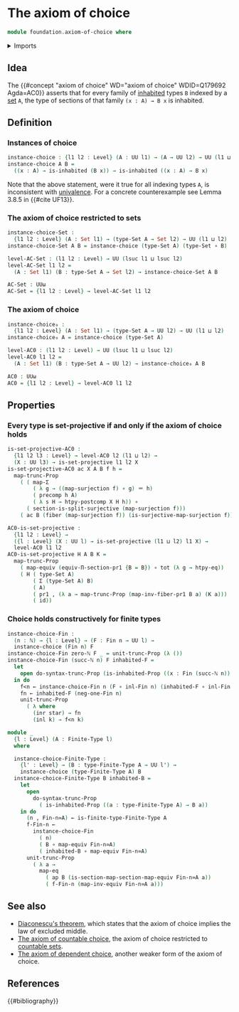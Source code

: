 # The axiom of choice

```agda
module foundation.axiom-of-choice where
```

<details><summary>Imports</summary>

```agda
open import elementary-number-theory.natural-numbers

open import foundation.action-on-identifications-functions
open import foundation.coproduct-types
open import foundation.dependent-pair-types
open import foundation.function-extensionality
open import foundation.functoriality-propositional-truncation
open import foundation.inhabited-types
open import foundation.postcomposition-functions
open import foundation.projective-types
open import foundation.propositional-truncations
open import foundation.sections
open import foundation.split-surjective-maps
open import foundation.surjective-maps
open import foundation.unit-type
open import foundation.univalence
open import foundation.universe-levels

open import foundation-core.equivalences
open import foundation-core.fibers-of-maps
open import foundation-core.function-types
open import foundation-core.functoriality-dependent-pair-types
open import foundation-core.identity-types
open import foundation-core.precomposition-functions
open import foundation-core.sets

open import univalent-combinatorics.counting
open import univalent-combinatorics.finite-types
open import univalent-combinatorics.standard-finite-types
```

</details>

## Idea

The {{#concept "axiom of choice" WD="axiom of choice" WDID=Q179692 Agda=AC0}}
asserts that for every family of [inhabited](foundation.inhabited-types.md)
types `B` indexed by a [set](foundation-core.sets.md) `A`, the type of sections
of that family `(x : A) → B x` is inhabited.

## Definition

### Instances of choice

```agda
instance-choice : {l1 l2 : Level} (A : UU l1) → (A → UU l2) → UU (l1 ⊔ l2)
instance-choice A B =
  ((x : A) → is-inhabited (B x)) → is-inhabited ((x : A) → B x)
```

Note that the above statement, were it true for all indexing types `A`, is
inconsistent with [univalence](foundation.univalence.md). For a concrete
counterexample see Lemma 3.8.5 in {{#cite UF13}}.

### The axiom of choice restricted to sets

```agda
instance-choice-Set :
  {l1 l2 : Level} (A : Set l1) → (type-Set A → Set l2) → UU (l1 ⊔ l2)
instance-choice-Set A B = instance-choice (type-Set A) (type-Set ∘ B)

level-AC-Set : (l1 l2 : Level) → UU (lsuc l1 ⊔ lsuc l2)
level-AC-Set l1 l2 =
  (A : Set l1) (B : type-Set A → Set l2) → instance-choice-Set A B

AC-Set : UUω
AC-Set = {l1 l2 : Level} → level-AC-Set l1 l2
```

### The axiom of choice

```agda
instance-choice₀ :
  {l1 l2 : Level} (A : Set l1) → (type-Set A → UU l2) → UU (l1 ⊔ l2)
instance-choice₀ A = instance-choice (type-Set A)

level-AC0 : (l1 l2 : Level) → UU (lsuc l1 ⊔ lsuc l2)
level-AC0 l1 l2 =
  (A : Set l1) (B : type-Set A → UU l2) → instance-choice₀ A B

AC0 : UUω
AC0 = {l1 l2 : Level} → level-AC0 l1 l2
```

## Properties

### Every type is set-projective if and only if the axiom of choice holds

```agda
is-set-projective-AC0 :
  {l1 l2 l3 : Level} → level-AC0 l2 (l1 ⊔ l2) →
  (X : UU l3) → is-set-projective l1 l2 X
is-set-projective-AC0 ac X A B f h =
  map-trunc-Prop
    ( ( map-Σ
        ( λ g → ((map-surjection f) ∘ g) ＝ h)
        ( precomp h A)
        ( λ s H → htpy-postcomp X H h)) ∘
      ( section-is-split-surjective (map-surjection f)))
    ( ac B (fiber (map-surjection f)) (is-surjective-map-surjection f))

AC0-is-set-projective :
  {l1 l2 : Level} →
  ({l : Level} (X : UU l) → is-set-projective (l1 ⊔ l2) l1 X) →
  level-AC0 l1 l2
AC0-is-set-projective H A B K =
  map-trunc-Prop
    ( map-equiv (equiv-Π-section-pr1 {B = B}) ∘ tot (λ g → htpy-eq))
    ( H ( type-Set A)
        ( Σ (type-Set A) B)
        ( A)
        ( pr1 , (λ a → map-trunc-Prop (map-inv-fiber-pr1 B a) (K a)))
        ( id))
```

### Choice holds constructively for finite types

```agda
instance-choice-Fin :
  (n : ℕ) → {l : Level} → (F : Fin n → UU l) →
  instance-choice (Fin n) F
instance-choice-Fin zero-ℕ F _ = unit-trunc-Prop (λ ())
instance-choice-Fin (succ-ℕ n) F inhabited-F =
  let
    open do-syntax-trunc-Prop (is-inhabited-Prop ((x : Fin (succ-ℕ n)) → F x))
  in do
    f<n ← instance-choice-Fin n (F ∘ inl-Fin n) (inhabited-F ∘ inl-Fin n)
    fn ← inhabited-F (neg-one-Fin n)
    unit-trunc-Prop
      ( λ where
        (inr star) → fn
        (inl k) → f<n k)

module _
  {l : Level} (A : Finite-Type l)
  where

  instance-choice-Finite-Type :
    {l' : Level} → (B : type-Finite-Type A → UU l') →
    instance-choice (type-Finite-Type A) B
  instance-choice-Finite-Type B inhabited-B =
    let
      open
        do-syntax-trunc-Prop
          ( is-inhabited-Prop ((a : type-Finite-Type A) → B a))
    in do
      (n , Fin-n≃A) ← is-finite-type-Finite-Type A
      f-Fin-n ←
        instance-choice-Fin
          ( n)
          ( B ∘ map-equiv Fin-n≃A)
          ( inhabited-B ∘ map-equiv Fin-n≃A)
      unit-trunc-Prop
        ( λ a →
          map-eq
            ( ap B (is-section-map-section-map-equiv Fin-n≃A a))
            ( f-Fin-n (map-inv-equiv Fin-n≃A a)))
```

## See also

- [Diaconescu's theorem](foundation.diaconescus-theorem.md), which states that
  the axiom of choice implies the law of excluded middle.
- [The axiom of countable choice](foundation.axiom-of-countable-choice.md), the
  axiom of choice restricted to [countable sets](set-theory.countable-sets.md).
- [The axiom of dependent choice](foundation.axiom-of-dependent-choice.md),
  another weaker form of the axiom of choice.

## References

{{#bibliography}}
